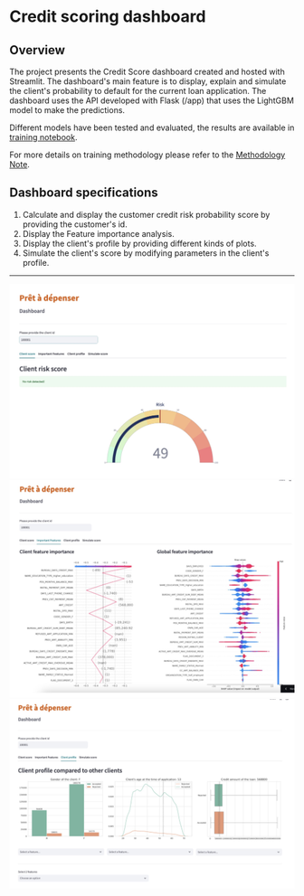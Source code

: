 # Credit scoring dashboard 

## Overview
The project presents the Credit Score dashboard created and hosted with Streamlit.
The dashboard's main feature is to display, explain and simulate the client's probability to default for the current loan application.
The dashboard uses the API developed with Flask (/app) that uses the LightGBM model to make the predictions.

Different models have been tested and evaluated, the results are available in [training notebook](01_Training.ipynb).

For more details on training methodology please refer to the [Methodology Note](Methodology%20note.pdf).

## Dashboard specifications
1. Calculate and display the customer credit risk probability score by providing the customer's id.
2. Display the Feature importance analysis.
3. Display the client's profile by providing different kinds of plots.
4. Simulate the client's score by modifying parameters in the client's profile.

<hr>
<img src="assets/dashboard-1.jpg" alt="score">
<img src="assets/dashboard-2.jpg" alt="features">
<img src="assets/dashboard-3.jpg" alt="profile">
